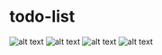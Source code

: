 # todo-list


![alt text](https://res.cloudinary.com/fedexx/image/upload/v1677977532/rn/carpeta%20inutil/Captura_de_pantalla_2023-03-04_212846_voj8ns.png)
![alt text](https://res.cloudinary.com/fedexx/image/upload/v1677977532/rn/carpeta%20inutil/Captura_de_pantalla_2023-03-04_213827_b2b7k5.png)
![alt text](https://res.cloudinary.com/fedexx/image/upload/v1677977531/rn/carpeta%20inutil/Captura_de_pantalla_2023-03-04_214011_vfulbo.png)
![alt text](https://res.cloudinary.com/fedexx/image/upload/v1677977531/rn/carpeta%20inutil/Captura_de_pantalla_2023-03-04_214011_vfulbo.png)